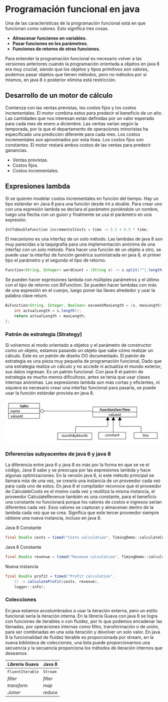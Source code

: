 # Programación funcional en java

Una de las características de la programación funcional está en que funcionan como valores. Esto significa tres cosas.

* **Almacenar funciones en variables.**
* **Pasar funciones en los parámetros.**
* **Funciones de retorno de otras funciones.**

Para entender la programación funcional es necesario volver a las versiones anteriores cuando la programación orientada a objetos en java 6 era muy crucial, siendo que los objetos y tipos primitivos son valores, podemos pasar objetos que tienen métodos, pero no métodos por sí mismos, en java 8 o posterior elimina está restricción.

## Desarrollo de un motor de cálculo

Comienza con las ventas previstas, los costos fijos y los costos incrementales. El motor combina estos para predecir el beneficio de un año. Las cantidades que nos interesan están definidas por un valor esperado para cada mes de enero a diciembre. Las ventas varían según la temporada, por la que el departamento de operaciones minoristas ha especificado una predicción diferente para cada mes. Los costos incrementales son aproximados por esta línea. Los costos fijos son constantes. El motor restará ambos costos de las ventas para predecir ganancias.

* Ventas previstas.
* Costos fijos.
* Costos incrementales.

## Expresiones lambda

Si se quieren modelar costos incrementales en función del tiempo. Hay un tipo estándar en Java 8 para una función desde int a double. Para crear uno con una expresión lambda se declara el parámetro poniéndole un nombre, luego una flecha con un guion y finalmente se usa el parámetro en una expresión.

```java
IntToDoubleFunction incrementalCosts = time -> 5.1 + 0.5 * time;
```

El mecanismo es una interfaz de un solo método. Las lambdas de java 8 son muy parecidas a la taquigrafía para una implementación anónima de una interfaz con un solo método.
Para hacer una función de un objeto a otro, se puede usar la interfaz de función genérica suministrada en java 8, el primer tipo el parámetro y el segundo el tipo de retorno.

```java
Function<String, Integer> wordCount = (String s) -> s.split("").length;
```

Se pueden hacer expresiones lambda con múltiples parámetros y el útlimo con el tipo de retorno con BiFunction.
Se pueden hacer lambdas con más de una expresión en el cuerpo, luego poner las llaves alrededor y usar la palabra clave return.

```java
BiFunction<String, Integer, Boolean> exceedsMaxLength = (s, maxLength) -> {
    int actualLength = s.length();
    return actualLength > maxLength;
};
```

### Patrón de estrategia (Strategy)

Si volvemos al modo orientado a objetos y el parámetro de constructor como un objeto, estamos pasando un objeto que sabe cómo realizar un cálculo. Este es un patrón de diseño OO documentado. El patrón de estrategia es una pieza muy pequeña de programación funcional, Dado que una estrategia realiza un cálculo y no accede ni actualiza el mundo exterior, sus datos ingresan. Es un patrón funcional. Con java 8 el patrón de estrategia es mucho menos dificultoso, antes se tenia que usar clases internas anónimas. Las expresiones lambda son más cortas y eficientes, ni siquiera es necesario crear una interfaz funcional para pasarla, se puede usar la función estándar provista en java 8.

![Alt text](/FunctionalProgramming/assets/functionalPattern.png?raw=true "Strategy Pattern")

### Diferencias subyacentes de java 6 y java 8

La diferencia entre java 6 y java 8 es más por la forma en que se ve el código, Java 8 sabe y se preocupa por las expresiones lambda y hace algunas optimizaciones. En la versión java 6, si este método principal se llamara más de una vez, se crearía una instancia de un proveedor cada vez para cada uno de estos. En java 8 el compilador reconoce que el proveedor de CalculateCosts es el mismo cada vez y reutiliza la misma instancia, el proveedor CalculateRevenue también es una constante, para el beneficio una constante no funcionará porque los valores de costos e ingresos serían diferentes cada vez. Esos valores se capturan y almacenan dentro de la lambda cada vez que se crea. Significa que este tercer proveedor siempre obtiene una nueva instancia, incluso en java 8.

Java 8 Constante

```java
final Double costs = timed("Costs calculation", TimingDemo::calculateCosts);
```

Java 8 Constante

```java
final Double revenue = timed("Revenue calculation", TimingDemo::calculateRevenue);
```

Nueva instancia

```java
final Double profit = timed("Profit calculation",
    () -> calculateProfit(costs, revenue),
    logger::info);
```

### Colecciones

En java estamos acostumbrados a usar la iteración externa, pero un estilo funcional seria la iteración interna. En la librería Guava con java 6 se logra con funciones de iterables o con fluidez, por lo que podemos encadenar las llamadas, por operaciones internas como filtro, transformación o de unión, para ser combinadas en una sola iteración y devolver un solo valor. En java 8 la funcionalidad de fluidez iterable es proporcionada por stream, en la nueva biblioteca de colecciones, una lista puede proporcionarnos una secuencia y la secuencia proporciona los métodos de iteración internos que deseamos.

**Libreria Guava** | **Java 8**
--- | --- |
`FluentIterable` | `Stream`
*filter* | *filter*
*transform* | *map*
*Joiner* | *reduce*
